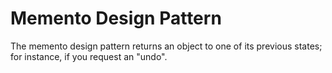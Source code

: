 # Memento Design Pattern

The memento design pattern returns an object to one of its previous states; for instance, 
if you request an "undo". 

